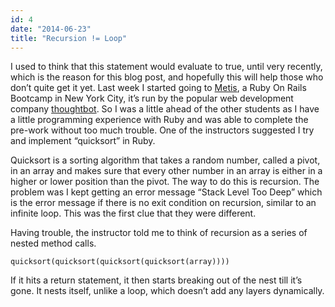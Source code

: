 ```yaml
---
id: 4
date: "2014-06-23"
title: "Recursion != Loop"
---
```


I used to think that this statement would evaluate to true, until very recently, which is the reason for this blog post, and hopefully this will help those who don’t quite get it yet. Last week I started going to [Metis](http://www.thisismetis.com), a Ruby On Rails Bootcamp in New York City, it’s run by the popular web development company [thoughtbot](http://www.thoughtbot.com). So I was a little ahead of the other students as I have a little programming experience with Ruby and was able to complete the pre-work without too much trouble. One of the instructors suggested I try and implement “quicksort” in Ruby.

Quicksort is a sorting algorithm that takes a random number, called a pivot, in an array and makes sure that every other number in an array is either in a higher or lower position than the pivot. The way to do this is recursion. The problem was I kept getting an error message “Stack Level Too Deep” which is the error message if there is no exit condition on recursion, similar to an infinite loop. This was the first clue that they were different.

Having trouble, the instructor told me to think of recursion as a series of nested method calls.

    quicksort(quicksort(quicksort(quicksort(array))))

If it hits a return statement, it then starts breaking out of the nest till it’s gone. It nests itself, unlike a loop, which doesn’t add any layers dynamically.